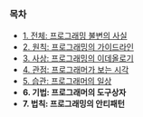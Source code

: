 ### 목차
- [1. 전체: 프로그래밍 불변의 사실](1-전체-프로그래밍-불변의-사실.md)
- [2. 원칙: 프로그래밍의 가이드라인](2-원칙-프로그래밍의-가이드라인.md)
- [3. 사상: 프로그래밍의 이데올로기](3-사상-프로그래밍의-이데올로기.md)
- [4. 관점: 프로그래머가 보는 시각](4-관점-프로그래머가-보는-시각.md)
- [5. 습관: 프로그래머의 일상](5-습관-프로그래머의-일상.md)
- **6. 기법: 프로그래머의 도구상자**
- **7. 법칙: 프로그래밍의 안티패턴**
